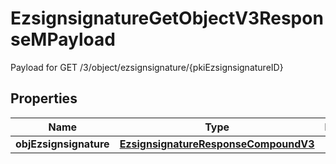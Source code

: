 

# EzsignsignatureGetObjectV3ResponseMPayload

Payload for GET /3/object/ezsignsignature/{pkiEzsignsignatureID}

## Properties

| Name | Type | Description | Notes |
|------------ | ------------- | ------------- | -------------|
|**objEzsignsignature** | [**EzsignsignatureResponseCompoundV3**](EzsignsignatureResponseCompoundV3.md) |  |  |



